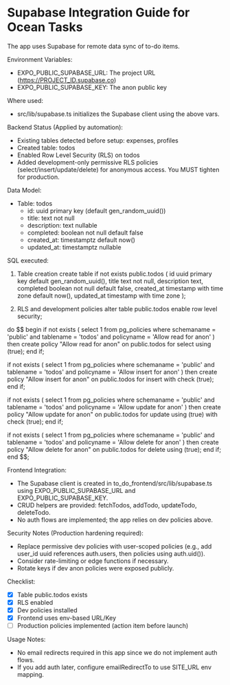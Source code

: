 # Supabase Integration Guide for Ocean Tasks

The app uses Supabase for remote data sync of to-do items.

Environment Variables:
- EXPO_PUBLIC_SUPABASE_URL: The project URL (https://PROJECT_ID.supabase.co)
- EXPO_PUBLIC_SUPABASE_KEY: The anon public key

Where used:
- src/lib/supabase.ts initializes the Supabase client using the above vars.

Backend Status (Applied by automation):
- Existing tables detected before setup: expenses, profiles
- Created table: todos
- Enabled Row Level Security (RLS) on todos
- Added development-only permissive RLS policies (select/insert/update/delete) for anonymous access. You MUST tighten for production.

Data Model:
- Table: todos
  - id: uuid primary key (default gen_random_uuid())
  - title: text not null
  - description: text nullable
  - completed: boolean not null default false
  - created_at: timestamptz default now()
  - updated_at: timestamptz nullable

SQL executed:
1) Table creation
create table if not exists public.todos (
  id uuid primary key default gen_random_uuid(),
  title text not null,
  description text,
  completed boolean not null default false,
  created_at timestamp with time zone default now(),
  updated_at timestamp with time zone
);

2) RLS and development policies
alter table public.todos enable row level security;

do $$
begin
  if not exists (
    select 1 from pg_policies where schemaname = 'public' and tablename = 'todos' and policyname = 'Allow read for anon'
  ) then
    create policy "Allow read for anon" on public.todos for select using (true);
  end if;

  if not exists (
    select 1 from pg_policies where schemaname = 'public' and tablename = 'todos' and policyname = 'Allow insert for anon'
  ) then
    create policy "Allow insert for anon" on public.todos for insert with check (true);
  end if;

  if not exists (
    select 1 from pg_policies where schemaname = 'public' and tablename = 'todos' and policyname = 'Allow update for anon'
  ) then
    create policy "Allow update for anon" on public.todos for update using (true) with check (true);
  end if;

  if not exists (
    select 1 from pg_policies where schemaname = 'public' and tablename = 'todos' and policyname = 'Allow delete for anon'
  ) then
    create policy "Allow delete for anon" on public.todos for delete using (true);
  end if;
end $$;

Frontend Integration:
- The Supabase client is created in to_do_frontend/src/lib/supabase.ts using EXPO_PUBLIC_SUPABASE_URL and EXPO_PUBLIC_SUPABASE_KEY.
- CRUD helpers are provided: fetchTodos, addTodo, updateTodo, deleteTodo.
- No auth flows are implemented; the app relies on dev policies above.

Security Notes (Production hardening required):
- Replace permissive dev policies with user-scoped policies (e.g., add user_id uuid references auth.users, then policies using auth.uid()).
- Consider rate-limiting or edge functions if necessary.
- Rotate keys if dev anon policies were exposed publicly.

Checklist:
- [x] Table public.todos exists
- [x] RLS enabled
- [x] Dev policies installed
- [x] Frontend uses env-based URL/Key
- [ ] Production policies implemented (action item before launch)

Usage Notes:
- No email redirects required in this app since we do not implement auth flows.
- If you add auth later, configure emailRedirectTo to use SITE_URL env mapping.

